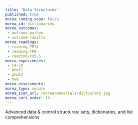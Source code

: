 ```yaml
---
title: "Data Structures"
published: true
morea_coming_soon: false
morea_id: dictionaries
morea_outcomes:
 - outcome-python
 - outcome-7skills
morea_readings:
 - reading-TP11
 - reading-TP9
 - reading-cs5-5
morea_experiences:
 - ca-10
 - phw11
 - phw12
 - hw9
morea_assessments:
morea_type: module
morea_icon_url: /morea/materials/dictionary.jpg
morea_sort_order: 10
---
```


Advanced data & control structures: sets, dictionaries, and list comprehensions